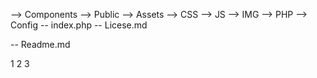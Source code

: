 --> Components
--> Public
    --> Assets
        --> CSS
        --> JS
        --> IMG
        --> PHP
    --> Config
    -- index.php
-- Licese.md

-- Readme.md

1
2
3



































































